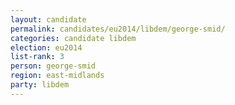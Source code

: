 ```yaml
---
layout: candidate
permalink: candidates/eu2014/libdem/george-smid/
categories: candidate libdem
election: eu2014
list-rank: 3
person: george-smid
region: east-midlands
party: libdem
---
```

